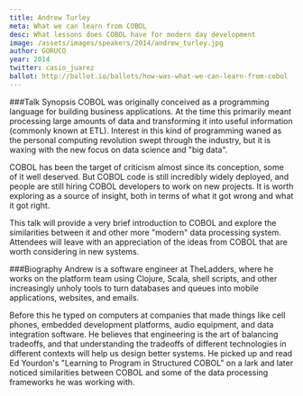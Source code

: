 ```yaml
---
title: Andrew Turley
meta: What we can learn from COBOL
desc: What lessons does COBOL have for modern day development
image: /assets/images/speakers/2014/andrew_turley.jpg
author: GORUCO
year: 2014
twitter: casio_juarez
ballot: http://ballot.io/ballots/how-was-what-we-can-learn-from-cobol
---
```


###Talk Synopsis
COBOL was originally conceived as a programming language for building business applications. At the time this primarily meant processing large amounts of data and transforming it into useful information (commonly known at ETL). Interest in this kind of programming waned as the personal computing revolution swept through the industry, but it is waxing with the new focus on data science and "big data".

COBOL has been the target of criticism almost since its conception, some of it well deserved. But COBOL code is still incredibly widely deployed, and people are still hiring COBOL developers to work on new projects. It is worth exploring as a source of insight, both in terms of what it got wrong and what it got right.

This talk will provide a very brief introduction to COBOL and explore the similarities between it and other more "modern" data processing system. Attendees will leave with an appreciation of the ideas from COBOL that are worth considering in new systems.

###Biography
Andrew is a software engineer at TheLadders, where he works on the platform team using Clojure, Scala, shell scripts, and other increasingly unholy tools to turn databases and queues into mobile applications, websites, and emails.

Before this he typed on computers at companies that made things like cell phones, embedded development platforms, audio equipment, and data integration software. He believes that engineering is the art of balancing tradeoffs, and that understanding the tradeoffs of different technologies in different contexts will help us design better systems. He picked up and read Ed Yourdon's "Learning to Program in Structured COBOL" on a lark and later noticed similarities between COBOL and some of the data processing frameworks he was working with.


